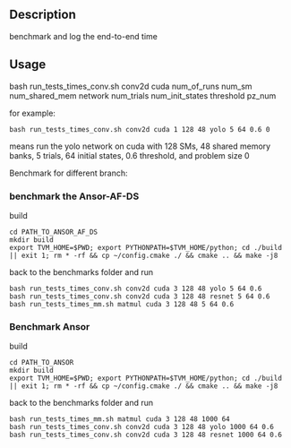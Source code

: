## Description

benchmark and log the end-to-end time

## Usage

bash run_tests_times_conv.sh conv2d cuda num_of_runs num_sm num_shared_mem network num_trials num_init_states threshold pz_num

for example:

```
bash run_tests_times_conv.sh conv2d cuda 1 128 48 yolo 5 64 0.6 0
```

means run the yolo network on cuda with 128 SMs, 48 shared memory banks, 5 trials, 64 initial states, 0.6 threshold, and problem size 0

Benchmark for different branch:

###  benchmark the Ansor-AF-DS
build
```
cd PATH_TO_ANSOR_AF_DS
mkdir build
export TVM_HOME=$PWD; export PYTHONPATH=$TVM_HOME/python; cd ./build || exit 1; rm * -rf && cp ~/config.cmake ./ && cmake .. && make -j8
```

back to the benchmarks folder and run
```
bash run_tests_times_conv.sh conv2d cuda 3 128 48 yolo 5 64 0.6
bash run_tests_times_conv.sh conv2d cuda 3 128 48 resnet 5 64 0.6
bash run_tests_times_mm.sh matmul cuda 3 128 48 5 64 0.6
```

### Benchmark Ansor

build
```
cd PATH_TO_ANSOR
mkdir build
export TVM_HOME=$PWD; export PYTHONPATH=$TVM_HOME/python; cd ./build || exit 1; rm * -rf && cp ~/config.cmake ./ && cmake .. && make -j8
```

back to the benchmarks folder and run
```
bash run_tests_times_mm.sh matmul cuda 3 128 48 1000 64
bash run_tests_times_conv.sh conv2d cuda 3 128 48 yolo 1000 64 0.6
bash run_tests_times_conv.sh conv2d cuda 3 128 48 resnet 1000 64 0.6
```
